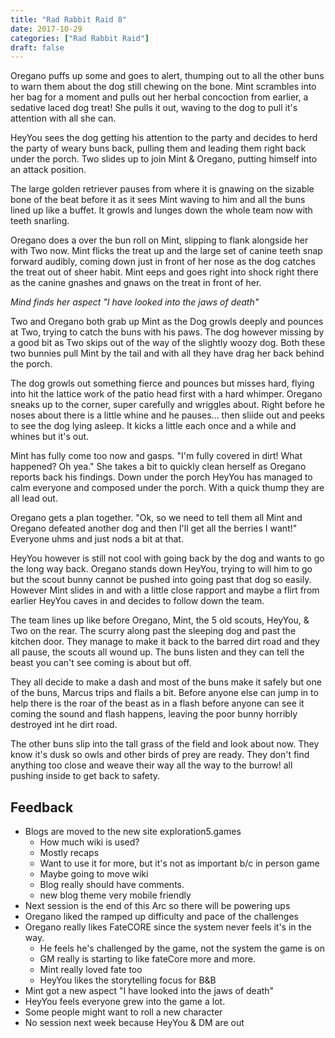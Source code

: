 ```yaml
---
title: "Rad Rabbit Raid 8"
date: 2017-10-29
categories: ["Rad Rabbit Raid"]
draft: false
---
```


Oregano puffs up some and goes to alert, thumping out to all the other buns to warn them about the dog still chewing on the bone. Mint scrambles into her bag for a moment and pulls out her herbal concoction from earlier, a sedative laced dog treat! She pulls it out, waving to the dog to pull it's attention with all she can.

HeyYou sees the dog getting his attention to the party and decides to herd the party of weary buns back, pulling them and leading them right back under the porch. Two slides up to join Mint & Oregano, putting himself into an attack position.

 The large golden retriever pauses from where it is gnawing on the sizable bone of the beat before it as it sees Mint waving to him and all the buns lined up like a buffet. It growls and lunges down the whole team now with teeth snarling.

Oregano does a over the bun roll on Mint, slipping to flank alongside her with Two now. Mint flicks the treat up and the large set of canine teeth snap forward audibly, coming down just in front of her nose as the dog catches the treat out of sheer habit. Mint eeps and goes right into shock right there as the canine gnashes and gnaws on the treat in front of her.

_Mind finds her aspect "I have looked into the jaws of death"_

Two and Oregano both grab up Mint as the Dog growls deeply and pounces at Two, trying to catch the buns with his paws. The dog however missing by a good bit as Two skips out of the way of the slightly woozy dog. Both these two bunnies pull Mint by the tail and with all they have drag her back behind the porch.

The dog growls out something fierce and pounces but misses hard, flying into hit the lattice work of the patio head first with a hard whimper. Oregano sneaks up to the corner, super carefully and wriggles about. Right before he noses about there is a little whine and he pauses... then sliide out and peeks to see the dog lying asleep. It kicks a little each once and a while and whines but it's out.

Mint has fully come too now and gasps. "I'm fully covered in dirt! What happened? Oh yea." She takes a bit to quickly clean herself as Oregano reports back his findings. Down under the porch HeyYou has managed to calm everyone and composed under the porch. With a quick thump they are all lead out.

Oregano gets a plan together. "Ok, so we need to tell them all Mint and Oregano defeated another dog and then I'll get all the berries I want!" Everyone uhms and just nods a bit at that.

HeyYou however is still not cool with going back by the dog and wants to go the long way back. Oregano stands down HeyYou, trying to will him to go but the scout bunny cannot be pushed into going past that dog so easily. However Mint slides in and with a little close rapport and maybe a flirt from earlier HeyYou caves in and decides to follow down the team.

The team lines up like before Oregano, Mint, the 5 old scouts, HeyYou, & Two on the rear. The scurry along past the sleeping dog and past the kitchen door. They manage to make it back to the barred dirt road and they all pause, the scouts all wound up. The buns listen and they can tell the beast you can't see coming is about but off.

They all decide to make a dash and most of the buns make it safely but one of the buns, Marcus trips and flails a bit. Before anyone else can jump in to help there is the roar of the beast as in a flash before anyone can see it coming the sound and flash happens, leaving the poor bunny horribly destroyed int he dirt road.

The other buns slip into the tall grass of the field and look about now. They know it's dusk so owls and other birds of prey are ready. They don't find anything too close and weave their way all the way to the burrow! all pushing inside to get back to safety.

## Feedback
* Blogs are moved to the new site exploration5.games
  * How much wiki is used?
  * Mostly recaps
  * Want to use it for more, but it's not as important b/c in person game
  * Maybe going to move wiki
  * Blog really should have comments.
  * new blog theme very mobile friendly
* Next session is the end of this Arc so there will be powering ups
* Oregano liked the ramped up difficulty and pace of the challenges
* Oregano really likes FateCORE since the system never feels it's in the way.
  * He feels he's challenged by the game, not the system the game is on
  * GM really is starting to like fateCore more and more.
  * Mint really loved fate too
  * HeyYou likes the storytelling focus for B&B
* Mint got a new aspect  "I have looked into the jaws of death"
* HeyYou feels everyone grew into the game a lot.
* Some people might want to roll a new character
* No session next week because HeyYou & DM are out
